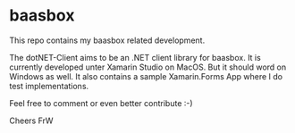 baasbox
=======

This repo contains my baasbox related development. 

The dotNET-Client aims to be an .NET client library for baasbox. It is currently developed unter Xamarin Studio on MacOS. But it should word on Windows as well. It also contains a sample Xamarin.Forms App where I do test implementations. 

Feel free to comment or even better contribute :-)

Cheers
FrW

